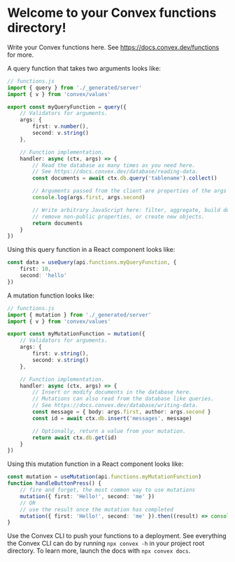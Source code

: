 # Welcome to your Convex functions directory!

Write your Convex functions here.
See https://docs.convex.dev/functions for more.

A query function that takes two arguments looks like:

```ts
// functions.js
import { query } from './_generated/server'
import { v } from 'convex/values'

export const myQueryFunction = query({
    // Validators for arguments.
    args: {
        first: v.number(),
        second: v.string()
    },

    // Function implementation.
    handler: async (ctx, args) => {
        // Read the database as many times as you need here.
        // See https://docs.convex.dev/database/reading-data.
        const documents = await ctx.db.query('tablename').collect()

        // Arguments passed from the client are properties of the args object.
        console.log(args.first, args.second)

        // Write arbitrary JavaScript here: filter, aggregate, build derived data,
        // remove non-public properties, or create new objects.
        return documents
    }
})
```

Using this query function in a React component looks like:

```ts
const data = useQuery(api.functions.myQueryFunction, {
    first: 10,
    second: 'hello'
})
```

A mutation function looks like:

```ts
// functions.js
import { mutation } from './_generated/server'
import { v } from 'convex/values'

export const myMutationFunction = mutation({
    // Validators for arguments.
    args: {
        first: v.string(),
        second: v.string()
    },

    // Function implementation.
    handler: async (ctx, args) => {
        // Insert or modify documents in the database here.
        // Mutations can also read from the database like queries.
        // See https://docs.convex.dev/database/writing-data.
        const message = { body: args.first, author: args.second }
        const id = await ctx.db.insert('messages', message)

        // Optionally, return a value from your mutation.
        return await ctx.db.get(id)
    }
})
```

Using this mutation function in a React component looks like:

```ts
const mutation = useMutation(api.functions.myMutationFunction)
function handleButtonPress() {
    // fire and forget, the most common way to use mutations
    mutation({ first: 'Hello!', second: 'me' })
    // OR
    // use the result once the mutation has completed
    mutation({ first: 'Hello!', second: 'me' }).then((result) => console.log(result))
}
```

Use the Convex CLI to push your functions to a deployment. See everything
the Convex CLI can do by running `npx convex -h` in your project root
directory. To learn more, launch the docs with `npx convex docs`.
